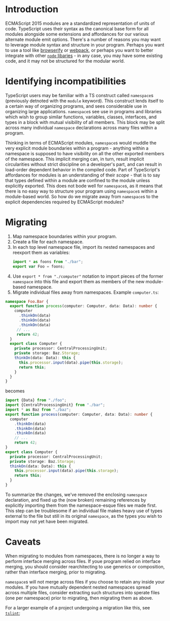 # Introduction

ECMAScript 2015 modules are a standardized representation of units of code.
TypeScript uses their syntax as the canonical base form for all modules alongside some extensions and affordances for our various alternate module emit options.
There's a number of reasons you may want to leverage module syntax and structure in your program.
Perhaps you want to use a tool like [browserify](http://browserify.org/) or [webpack](https://webpack.github.io/), or perhaps you want to better integrate with other [`node` libaries](https://www.npmjs.com/) - in any case, you may have some existing code, and it may not be structured for the modular world.

# Identifying incompatibilities

TypeScript users may be familiar with a TS construct called `namespace`s (previously detnoted with the `module` keyword).
This construct lends itself to a certain way of organizing programs, and sees considerable use in organizing large applications.
`namespace`s see use in programs and libraries which wish to group similar functions, variables, classes, interfaces, and types in a block with mutual visibility of all members.
This block may be split across many individual `namespace` declarations across many files within a program.

Thinking in terms of ECMAScript modules, `namespace`s would muddle the very explicit module boundaries within a program - anything within a namespace is supposed to have visibility on all the other exported members of the namespace.
This implicit merging can, in turn, result implicit circularities without strict discipline on a developer's part, and can result in load-order dependent behavior in the compiled code.
Part of TypeScript's affordances for modules is an understanding of their _scope_ - that is to say that types defined within a module are confined to the module unless explicitly exported.
This does not bode well for `namespace`s, as it means that there is no easy way to structure your program using `namespace`s within a module-based world.
So how do we migrate away from `namespace`s to the explicit dependencies required by ECMAScript modules?

# Migrating

1. Map namespace boundaries within your program.
  1. Create a file for each namespace.
  2. In each top level namespace file, import its nested namespaces and reexport them as variables:
      ```ts
      import * as foons from "./bar";
      export var Foo = foons;
      ```
  3. Use `export * from "./computer"` notation to import pieces of the former `namespace` into this file and export them as members of the new module-based namespace.
2. Migrate individual files away from namespaces. Example `computer.ts`:
  ```ts
  namespace Foo.Bar {
    export function process(computer: Computer, data: Data): number {
      computer
        .thinkOn(data)
        .thinkOn(data)
        .thinkOn(data)
       // ...
       return 42;
    }
    export class Computer {
      private processor: CentralProcessingUnit;
      private storage: Baz.Storage;
      thinkOn(data: Data): this {
        this.processor.input(data).pipe(this.storage);
        return this;
      }
    }
  }
  ```
  becomes
  ```ts
  import {Data} from "./foo";
  import {CentralProcessingUnit} from "./bar";
  import * as Baz from "./baz";
  export function process(computer: Computer, data: Data): number {
    computer
      .thinkOn(data)
      .thinkOn(data)
      .thinkOn(data)
      // ...
      return 42;
  }
  export class Computer {
    private processor: CentralProcessingUnit;
    private storage: Baz.Storage;
    thinkOn(data: Data): this {
      this.processor.input(data).pipe(this.storage);
      return this;
    }
  }
  ```
  To summarize the changes, we've removed the enclosing `namespace` declaration, and fixed up the (now broken) remaining references by explicitly importing them from the namespace-esque files we made first.
  This step can be troublesome if an individual file makes heavy use of types external to the file but still in its original `namespace`, as the types you wish to import may not yet have been migrated.


# Caveats

When migrating to modules from namespaces, there is no longer a way to perform interface merging across files. If youe program relied on interface merging, you should consider rearchitecting to use generics or composition, rather than interface merging, prior to migrating.

`namespace`s will not merge across files if you choose to retain any inside your modules.
If you have mutually dependent nested namespaces spread across multiple files, consider extracting such structures into sperate files (one per namespace) prior to migrating, then migrating them as above.


For a larger example of a project undergoing a migration like this, see [`tslint`](https://github.com/palantir/tslint/pull/726);